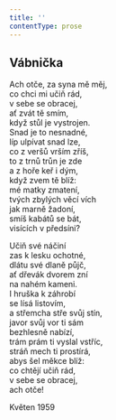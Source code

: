 ```yaml
---
title: ''
contentType: prose
---
```


## Vábnička

Ach otče, za syna mě měj,  
co chci mi učiň rád,  
v sebe se obracej,  
ať zvát tě smím,  
když stůl je vystrojen.  
Snad je to nesnadné,  
líp ulpívat snad lze,  
co z veršů vrším zříš,  
to z trnů trůn je zde  
a z hoře keř i dým,  
když zvem tě blíž:  
mé matky zmatení,  
tvých zbylých věcí vích  
jak marně žadoní,  
smíš kabátů se bát,  
visících v předsíni?

Učiň své náčiní  
zas k lesku ochotné,  
dlátu své dlaně půjč,  
ať dřevák dvorem zní  
na nahém kameni.  
I hruška k záhrobí  
se lísá listovím,  
a střemcha stře svůj stín,  
javor svůj vor ti sám  
bezhlesně nabízí,  
trám prám ti vyslal vstříc,  
stráň mech ti prostírá,  
abys šel měkce blíž:  
co chtějí učiň rád,  
v sebe se obracej,  
ach otče!

Květen 1959
